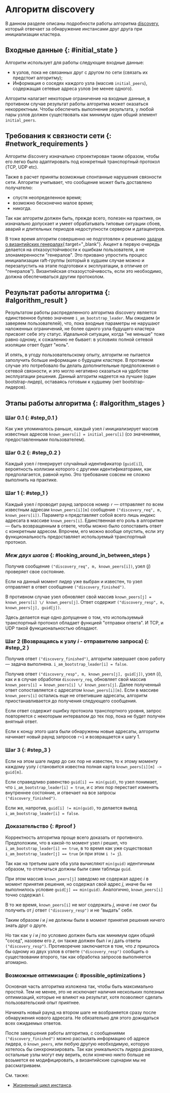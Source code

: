 # Алгоритм discovery

В данном разделе описаны подробности работы алгоритма
[discovery](../overview/glossary.md#discovery), который отвечает за обнаружение
инстансами друг друга при инициализации кластера.

## Входные данные {: #initial_state }

Алгоритм использует для работы следующие входные данные:

- `N` узлов, пока не связанных друг с другом по сети (связать их
  предстоит алгоритму);
- Информация о соседях каждого узла (массив `initial_peers`), содержащая
  сетевые адреса узлов (не менее одного).

Алгоритм налагает некоторые ограничение на входные данные, в противном
случае результат работы алгоритма может оказаться некорректным. Чтобы
обеспечить выполнение результата, у любой пары узлов должен существовать
как минимум один общий элемент `initial_peers`.

## Требования к связности сети {: #network_requirements }

Алгоритм discovery изначально спроектирован таким образом, чтобы его легко было
адаптировать под конкретный транспортный протокол (TCP, UDP etc).

Также в расчет приняты возможные спонтанные нарушения связности сети.
Алгоритм учитывает, что сообщение может быть доставлено получателю:

- спустя неопределенное время;
- возможно бесконечно малое время;
- никогда.

Так как алгоритм должен быть, прежде всего, полезен на практике, он
изначально допускает и умеет обрабатывать типовые ситуации сбоев, аварий
и длительных периодов недоступности сервером и датацентров.

В тоже время алгоритм совершенно не подготовлен к решению [задачи о
византийских
генералах](https://ru.wikipedia.org/wiki/Задача_византийских_генералов){:target="_blank"}.
Акцент в первую очередь делается на отказоустойчивости к ошибкам
пользователя, а не злонамеренности "генералов". Это призвано упростить
процесс инициализации raft-группы (который в худшем случае можно и
перезапустить на этапе подготовки к эксплуатации, в отличие от
"генералов"). Византийская отказоустойчивость, если это необходимо,
должна обеспечиваться другим протоколом.

## Результат работы алгоритма {: #algorithm_result }

Результатом работы распределенного алгоритма discovery является единственное
булево значение `i_am_bootstrap_leader`. Мы ожидаем (и заверяем пользователей),
что, пока входные параметры не нарушают наложенных ограничений, не более
одного узла будущего кластера присвоят себе эту статус. Идеальной ситуации,
когда "не меньше" тоже равно одному, к сожалению не бывает: в условиях полной
сетевой изоляции ответ будет "ноль".

И опять, в угоду пользовательскому опыту, алгоритм не пытается
заполучить больше информации о будущем кластере. В противном случае это
потребовало бы делать дополнительные предположения о сетевой связности,
и это могло негативно сказаться на удобстве эксплуатации решения. Данный
алгоритм надеется на лучшее (один bootstrap-лидер), оставаясь готовым к
худшему (нет bootstrap-лидеров).

## Этапы работы алгоритма {: #algorithm_stages }

### **Шаг 0.1** {: #step_0.1 }

Как уже упоминалось раньше, каждый узел _i_ инициализирует массив
известных адресов `known_peers[i] = initial_peers[i]` (со значениями,
предоставленными пользователем).

### **Шаг 0.2** {: #step_0.2 }

Каждый узел _i_ генерирует случайный идентификатор (`guid[i]`),
вероятность коллизии которого с другими идентификаторами, как
предполагается, равной нулю. Это требование совсем не сложно выполнить
на практике.

### **Шаг 1** {: #step_1 }

Каждый узел _i_ проводит раунд запросов номер `r` — отправляет по всем
известным адресам `known_peers[i][m]` сообщение `("discovery_req", m,
known_peers[i])`. Параметр `m` представляет собой всего лишь индекс
адресата в массиве `known_peers[i]`. Единственная его роль в алгоритме —
быть возвращенным в ответе, чтобы можно было сопоставить ответ с
конкретным адресом. Впрочем, его можно вообще опустить, если эту
функциональность предоставляет используемый транспортный протокол.

### _Меж двух шагов_ {: #looking_around_in_between_steps }

Получив сообщение `("discovery_req", m, known_peers[i])`, узел (_j_)
проверяет свое состояние.

Если на данный момент лидер уже выбран и известен, то узел отправляет в
ответ сообщение `("discovery_finished")`.

В противном случае узел обновляет свой массив `known_peers[j] =
known_peers[i] \/ known_peers[j]`. Ответ содержит `("discovery_resp", m,
known_peers[j], guid[j])`.

Здесь делается еще одно допущение о том, что используемый транспортный
протокол обладает функцией "отправки ответа". И TCP, и UDP такой
функциональностью обладают.

### **Шаг 2** (Возвращаясь к узлу _i_ - отправителю запроса) {: #step_2 }

Получив ответ `("discovery_finished")`, алгоритм завершает свою работу —
задача выполнена. `i_am_bootstrap_leader[i] = false`.

Получив ответ `("discovery_resp", m, known_peers[j], guid[j])`, узел
(_i_), как и в случае обработки `discovery_req`, обновляет свой массив
`known_peers[i] = known_peers[i] \/ known_peers[j]`. Далее полученный
ответ сопоставляется с адресатом `known_peers[i][m]`. Если в массиве
`known_peers[i]` остались еще не ответившие адресаты, алгоритм
приостанавливается до получения следующего сообщения.

Если ответ содержит ошибку протокола транспортного уровня, запрос
повторяется с некоторым интервалом до тех пор, пока не будет получен
внятный ответ.

Если к концу этого шага были обнаружены новые адресаты, алгоритм
начинает новый раунд запросов `r+1` и возвращается к шагу 1.

### **Шаг 3** {: #step_3 }

Если на этом шаге лидер до сих пор не известен, то к этому моменту каждому узлу
_i_ становится известна полная карта `known_peers[i][m] -> guid[m]`.

Если справедливо равенство `guid[i] == min(guid)`, то узел понимает, что
`i_am_bootstrap_leader[i] = true`, и с этих пор перестает изменять
внутреннее состояние, и отвечает на все запросы
`("discovery_finished")`.

Если же, напротив, `guid[i] != min(guid)`, то делается вывод `i_am_bootstrap_leader[i]
= false`.

### Доказательство {: #proof }

Корректность алгоритма проще всего доказать от противного. Предположим,
что в какой-то момент узел _i_ решил, что `i_am_bootstrap_leader[i] ==
true`, в то время как уже существовал `i_am_bootstrap_leader[j] == true`
(и при этом `i != j`).

Так как на третьем шаге оба узла вычисляют `min(guid)` идентичным
образом, то отличаться должны были сами таблицы `guid`.

При этом массив `known_peers[j]` заведомо не содержал адрес _i_ в момент
принятия решения, но содержал свой адрес _j_, иначе бы не выполнилось
условие `guid[j] == min(guid)`. Аналогично, `known_peers[i]` точно
содержал _i_.

В то же время, `known_peers[i]` не мог содержать _j_, иначе _i_ не смог
бы получить от _j_ ответ `("discovery_resp")` и не “выдать” себя.

Таким образом _i_ и _j_ не должны были в момент принятия решения ничего
знать друг о друге.

Но так как у _i_ и _j_ по условию должен быть как минимум один общий
"сосед", назовем его _z_, он также должен был _i_ и _j_ дать ответы
`("discovery_resp")`. Противоречие заключается в том, что _z_ пришлось
бы одному из двух узлов в ответе `("discovery_resp")` сообщить о
существовании второго, так как обработка запросов выполняется атомарно.

### Возможные оптимизации {: #possible_optimizations }

Основная часть алгоритма изложена так, чтобы быть максимально простой.
Тем не менее, это не исключает наличия нескольких полезных оптимизаций,
которые не влияют на результат, хотя позволяют сделать пользовательский
опыт приятнее.

Начинать новый раунд на втором шаге не возбраняется сразу после
обнаружения нового адресата. Не обязательно для этого дожидаться всех
ожидаемых ответов.

После завершения работы алгоритма, с сообщениями
`("discovery_finished")` можно рассылать информацию об адресе лидера, о
`known_peers`, или любую другую необходимую, которую хотелось бы
синхронизировать. Так как уникальность лидера доказана, остальные узлы
могут ему верить, если конечно никто больше не возьмется ее
модифицировать, а византийские сценарии мы не рассматриваем.

См. также:

- [Жизненный цикл инстанса](../architecture/instance_lifecycle.md).
